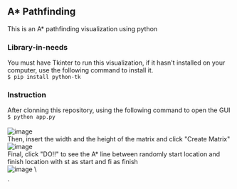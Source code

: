 ## A* Pathfinding
This is an A* pathfinding visualization using python 

### Library-in-needs
You must have Tkinter to run this visualization, if it hasn't installed on your computer, use the following command to install it. \
`$ pip install python-tk`

### Instruction
After clonning this repository, using the following command to open the GUI \
`$ python app.py` \
\
![image](https://user-images.githubusercontent.com/46084113/114310625-8dc44200-9b15-11eb-8d62-60d5b455f47c.png) \
Then, insert the width and the height of the matrix and click "Create Matrix" \
![image](https://user-images.githubusercontent.com/46084113/114310715-e693da80-9b15-11eb-851c-b64b7f0ec12a.png) \
Final, click "DO!!" to see the A* line between randomly start location and finish location with st as start and fi as finish \
![image](https://user-images.githubusercontent.com/46084113/114310753-0d521100-9b16-11eb-8676-0a7f83ae3f04.png) \


`
